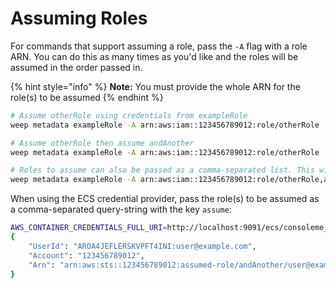 # Assuming Roles

For commands that support assuming a role, pass the `-A` flag with a role ARN. You can do this as many times as you'd like and the roles will be assumed in the order passed in.

{% hint style="info" %}
**Note:** You must provide the whole ARN for the role\(s\) to be assumed
{% endhint %}

```bash
# Assume otherRole using credentials from exampleRole
weep metadata exampleRole -A arn:aws:iam::123456789012:role/otherRole

# Assume otherRole then assume andAnother
weep metadata exampleRole -A arn:aws:iam::123456789012:role/otherRole -A arn:aws:iam::123456789012:role/andAnother

# Roles to assume can also be passed as a comma-separated list. This will do the same thing as the previous example
weep metadata exampleRole -A arn:aws:iam::123456789012:role/otherRole,arn:aws:iam::123456789012:role/andAnother
```

When using the ECS credential provider, pass the role\(s\) to be assumed as a comma-separated query-string with the key `assume`:

```bash
AWS_CONTAINER_CREDENTIALS_FULL_URI=http://localhost:9091/ecs/consoleme_oss_1?assume=arn:aws:iam::123456789012:role/otherRole,arn:aws:iam::123456789012:role/andAnother aws sts get-caller-identity
{
    "UserId": "AROA4JEFLERSKVPFT4INI:user@example.com",
    "Account": "123456789012",
    "Arn": "arn:aws:sts::123456789012:assumed-role/andAnother/user@example.com"
}
```
